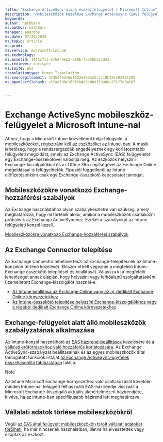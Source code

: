 ```yaml
---
title: "Exchange ActiveSync-alapú eszközfelügyelet | Microsoft Intune"
description: "Mobileszközök kezelése Exchange ActiveSync (EAS) felügyelettel az Exchange-összekötő segítségével"
keywords: 
author: nathbarn
ms.author: nathbarn
manager: angrobe
ms.date: 07/29/2016
ms.topic: article
ms.prod: 
ms.service: microsoft-intune
ms.technology: 
ms.assetid: 14f5cf53-6764-4e22-a18b-fa750b3acd41
ms.reviewer: chrisgre
ms.suite: ems
translationtype: Human Translation
ms.sourcegitcommit: d5d5345dc6ef022e385a33ccc19b19cc022af2d5
ms.openlocfilehash: c67ad198c1693f84c9e00d15da00a131f7d0af87


---
```


# Exchange ActiveSync mobileszköz-felügyelet a Microsoft Intune-nal
Ahhoz, hogy a Microsoft Intune közvetlenül tudja felügyelni a mobileszközöket, [regisztrálni kell az eszközöket az Intune-ban](prerequisites-for-enrollment.md). A másik lehetőség, hogy a rendszergazdák engedélyeznek egy korlátozottabb felügyeleti megoldást, amely az Exchange ActiveSync (EAS) felügyeletet egy Exchange-összekötővel valósítja meg. Az eszközök helyszíni Exchange-kiszolgálókkal és az Office 365 segítségével az Exchange Online megoldással is felügyelhetők. Típustól függetlenül az Intune előfizetésenként csak egy Exchange-összekötő kapcsolatot támogat.

## Mobileszközökre vonatkozó Exchange-hozzáférési szabályok ##

Az Exchange használatához olyan szabálykészletre van szükség, amely meghatározza, hogy mi történik akkor, amikor a mobileszközök csatlakozni próbálnak az Exchange ActiveSynchez. Ezeket a szabályokat az Intune felügyeleti konzol kezeli.

[Mobileszközökre vonatkozó Exchange-hozzáférési szabályok](exchange-access-rules-for-mobile-devices.md)

## Az Exchange Connector telepítése
Az Exchange Connector lehetővé teszi az Exchange-telepítésnek az Intune-konzolon történő kezelését. Először el kell végeznie a megfelelő Intune-Exchange összekötő telepítését és beállítását. Válassza ki a megfelelő lehetőséget annak alapján, hogy helyszíni vagy felhőalapú szolgáltatásként üzemeltetett Exchange-kiszolgálót használ-e:

-   [Az Intune beállítása az Exchange Online vagy az új, dedikált Exchange Online környezetekhez](intune-service-to-service-exchange-connector.md)
-   [Az Intune-összekötő telepítése helyszíni Exchange-kiszolgálókhoz vagy a régebbi dedikált Exchange Online környezetekhez](intune-on-premises-exchange-connector.md)


## Exchange-felügyelet alatt álló mobileszközök szabályzatának alkalmazása
Az Intune-konzol használható az [EAS házirend-beállítások](exchange-activesync-policy-settings-in-microsoft-intune.md) kezelésére és a [vállalati erőforrásokhoz való hozzáférés korlátozására](restrict-access-to-email-and-o365-services-with-microsoft-intune.md). Az Exchange ActiveSync-szabályzat beállításainak és az egyes mobileszközök által támogatott funkciók listáját [az Exchange ActiveSync-ügyfelek összehasonlító táblázatában](http://go.microsoft.com/fwlink/?LinkId=247270) találja.

> [!NOTE]
> Az Intune Microsoft Exchange-környezethez való csatlakozását követően minden Intune-nal felügyelt felhasználó EAS-házirendje visszaáll a Microsoft Exchange-kiszolgáló aktuális alapértelmezett házirendjére, kivéve, ha az Intune-ban specifikusabb házirend lett meghatározva.

## Vállalati adatok törlése mobileszközökről
Végül [az EAS által felügyelt mobileszközökön tárolt vállalati adatokat törölheti](wipe-for-exchange-managed-mobile-devices.md), ha már nincsenek használatban, illetve ha elvesztették vagy ellopták az eszközt.



<!--HONumber=Oct16_HO3-->


